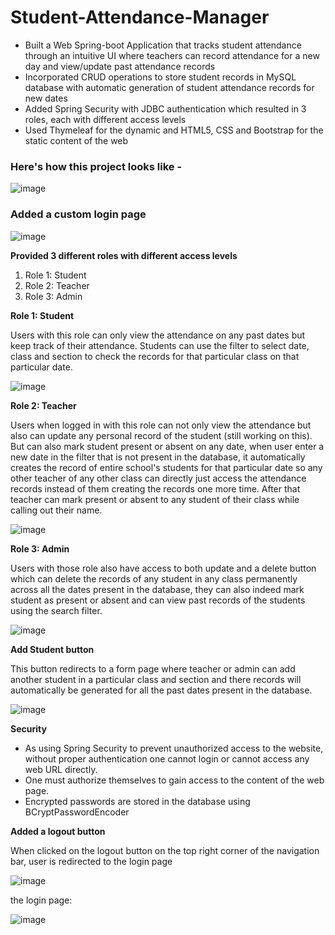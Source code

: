 # Student-Attendance-Manager
* Built a Web Spring-boot Application that tracks student attendance through an intuitive UI where teachers can record attendance
for a new day and view/update past attendance records
* Incorporated CRUD operations to store student records in MySQL database with automatic generation of student attendance
records for new dates
* Added Spring Security with JDBC authentication which resulted in 3 roles, each with different access levels
* Used Thymeleaf for the dynamic and HTML5, CSS and Bootstrap for the static content of the web


### Here's how this project looks like -
![image](https://user-images.githubusercontent.com/61968230/166402894-7495652c-2b29-4cb9-8c50-f1d02b1c58af.png)


### Added a custom login page
![image](https://user-images.githubusercontent.com/61968230/166403073-a6157a4b-16e9-46c0-9761-e3f278c1860f.png)

**Provided 3 different roles with different access levels**
1) Role 1: Student
2) Role 2: Teacher
3) Role 3: Admin

**Role 1: Student**

Users with this role can only view the attendance on any past dates but keep track of their attendance. Students can use the filter to select date, class and section to check the records for that particular class on that particular date.

![image](https://user-images.githubusercontent.com/61968230/166403608-a4678c7e-0813-4e94-a3bd-0bd0a6fea77d.png)

**Role 2: Teacher** 

Users when logged in with this role can not only view the attendance but also can update any personal record of the student (still working on this). But can also mark student present or absent on any date, when user enter a new date in the filter that is not present in the database, it automatically creates the record of entire school's students for that particular date so any other teacher of any other class can directly just access the attendance records instead of them creating the records one more time. After that teacher can mark present or absent to any student of their class while calling out their name.

![image](https://user-images.githubusercontent.com/61968230/166404070-566969ab-362f-4410-9bf5-22a903f4a8b1.png)


**Role 3: Admin**

Users with those role also have access to both update and a delete button which can delete the records of any student in any class permanently across all the dates present in the database, they can also indeed mark student as present or absent and can view past records of the students using the search filter.

![image](https://user-images.githubusercontent.com/61968230/166404228-73a7c0c3-e2e5-4eab-9852-9c5d176affa5.png)

**Add Student button**

This button redirects to a form page where teacher or admin can add another student in a particular class and section and there records will automatically be generated for all the past dates present in the database.

![image](https://user-images.githubusercontent.com/61968230/166404368-024502fb-be60-439b-a731-747021e4fdf1.png)

**Security**

* As using Spring Security to prevent unauthorized access to the website, without proper authentication one cannot login or cannot access any web URL directly.
* One must authorize themselves to gain access to the content of the web page.
* Encrypted passwords are stored in the database using BCryptPasswordEncoder

**Added a logout button**

When clicked on the logout button on the top right corner of the navigation bar, user is redirected to the login page

![image](https://user-images.githubusercontent.com/61968230/166404766-9faa94e8-4c73-4280-b6a7-c6cf0fe6f9b8.png)


the login page:

![image](https://user-images.githubusercontent.com/61968230/166404547-380f38df-fe09-4b15-a80b-3015ef9b419a.png)




